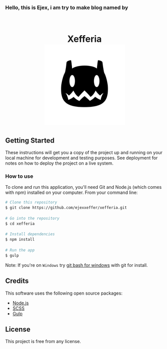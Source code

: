 ### Hello, this is Ejex, i am try to make blog named by
<h1 align="center">
  <br>
  Xefferia
  <br>
  <a href="https://xeffeia.com">
    <img height="256" width="256" src="https://github.com/ejexxeffer/xefferia/raw/master/android-chrome-256x256.png">
  </a>
  <br>
</h1>

## Getting Started

These instructions will get you a copy of the project up and running on your local machine for development and testing purposes. See deployment for notes on how to deploy the project on a live system.

### How to use

To clone and run this application, you'll need Git and Node.js (which comes with npm) installed on your computer. From your command line:

```bash
# Clone this repository
$ git clone https://github.com/ejexxeffer/xefferia.git

# Go into the repository
$ cd xefferia

# Install dependencies
$ npm install

# Run the app
$ gulp
```
Note: If you're on `Windows` try [git bash for windows](https://git-scm.com/downloads) with git for install.

## Credits

This software uses the following open source packages:

- [Node.js](https://nodejs.org/)
- [SCSS](https://github.com/sass/sass)
- [Gulp](https://github.com/gulpjs/gulp)

## License

This project is free from any license.
